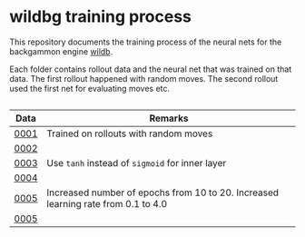 # wildbg training process

This repository documents the training process of the neural nets for the backgammon engine [wildb](https://github.com/carsten-wenderdel/wildbg).

Each folder contains rollout data and the neural net that was trained on that data.
The first rollout happened with random moves. The second rollout used the first net for evaluating moves etc.

## 

| Data | Remarks |
| -------- | ------- |
| [0001](data/0001/) | Trained on rollouts with random moves |
| [0002](data/0002/) | |
| [0003](data/0003/) | Use `tanh` instead of `sigmoid` for inner layer |
| [0004](data/0004/) | |
| [0005](data/0005/) | Increased number of epochs from 10 to 20. Increased learning rate from 0.1 to 4.0 |
| [0005](data/0006/) | |

